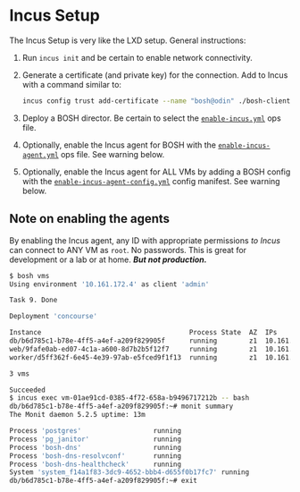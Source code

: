 # Incus Setup

The Incus Setup is very like the LXD setup. General instructions:

1. Run `incus init` and be certain to enable network connectivity.

2. Generate a certificate (and private key) for the connection. Add to Incus with a command similar to:

    ```bash
    incus config trust add-certificate --name "bosh@odin" ./bosh-client.crt
    ```

3. Deploy a BOSH director. Be certain to select the [`enable-incus.yml`](ops/enable-incus.yml) ops file.

4. Optionally, enable the Incus agent for BOSH with the [`enable-incus-agent.yml`](ops/enable-incus-agent.yml) ops file. See warning below.

5. Optionally, enable the Incus agent for ALL VMs by adding a BOSH config with the [`enable-incus-agent-config.yml`](manifests/enable-incus-agent-config.yml) config manifest. See warning below.

## Note on enabling the agents

By enabling the Incus agent, any ID with appropriate permissions _to Incus_ can connect to ANY VM as `root`. No passwords. This is great for development or a lab or at home. ___But not production.___

```bash
$ bosh vms
Using environment '10.161.172.4' as client 'admin'

Task 9. Done

Deployment 'concourse'

Instance                                     Process State  AZ  IPs            VM CID                                   VM Type  Active  Stemcell  
db/b6d785c1-b78e-4ff5-a4ef-a209f829905f      running        z1  10.161.172.11  vm-01ae91cd-0385-4f72-658a-b9496717212b  default  true    bosh-openstack-kvm-ubuntu-jammy-go_agent/1.621  
web/9fafe0ab-ed07-4c1a-a600-8d7b2b5f12f7     running        z1  10.161.172.5   vm-d621a271-a1bd-4cf1-628b-33145d446393  default  true    bosh-openstack-kvm-ubuntu-jammy-go_agent/1.621  
worker/d5ff362f-6e45-4e39-97ab-e5fced9f1f13  running        z1  10.161.172.12  vm-93907942-b1da-4bf6-743f-8bc2bd07cfa2  default  true    bosh-openstack-kvm-ubuntu-jammy-go_agent/1.621  

3 vms

Succeeded
$ incus exec vm-01ae91cd-0385-4f72-658a-b9496717212b -- bash
db/b6d785c1-b78e-4ff5-a4ef-a209f829905f:~# monit summary
The Monit daemon 5.2.5 uptime: 13m 

Process 'postgres'                  running
Process 'pg_janitor'                running
Process 'bosh-dns'                  running
Process 'bosh-dns-resolvconf'       running
Process 'bosh-dns-healthcheck'      running
System 'system_f14a1f83-3dc9-4652-bbb4-d655f0b17fc7' running
db/b6d785c1-b78e-4ff5-a4ef-a209f829905f:~# exit
```